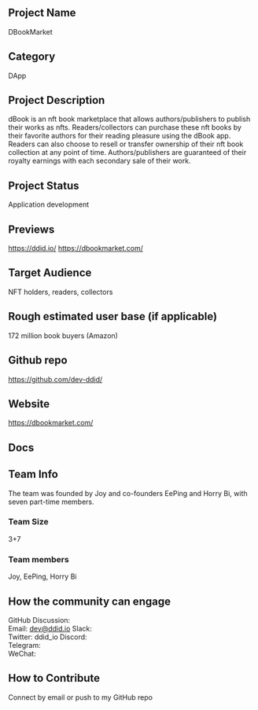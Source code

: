 ## Project Name <!-- Add your project name here with format "Project Name"-->
DBookMarket

## Category 
<!--developer tooling, application, wallet, infrastructure, etc-->
DApp

## Project Description
<!--Describe your project in a few sentences. -->
dBook is an nft book marketplace that allows authors/publishers to publish their works as nfts. 
Readers/collectors can purchase these nft books by their favorite authors for their reading pleasure using the dBook app.
Readers can also choose to resell or transfer ownership of their nft book collection at any point of time. Authors/publishers are guaranteed of their royalty earnings with each secondary sale of their work.



## Project Status
<!--brainstorming, fundraising, under development, beta, shipped, etc-->
Application development

## Previews
<!--Add some screenshots to give a preview of your product-->
https://ddid.io/
https://dbookmarket.com/

## Target Audience
<!--Describe who will be your project's users-->
NFT holders, readers, collectors

## Rough estimated user base (if applicable)
<!--How many users do you have right now?-->
172 million book buyers (Amazon)

## Github repo
<!--Attach a link to your GitHub repo if it's OSS-->
https://github.com/dev-ddid/

## Website
<!--Link your website if available-->
https://dbookmarket.com/

## Docs
<!--Including a link to your project docs!-->

## Team Info
<!-- Introduce your amazing team - how many team members are working on this project and who are they?-->
The team was founded by Joy and co-founders EePing and Horry Bi, with seven part-time members.

### Team Size  
3+7

### Team members  
Joy, EePing, Horry Bi


## How the community can engage
GitHub Discussion: <!--Start a disucssion with the community here: https://github.com/filecoin-project/community/discussions/new and attach the link!-->  
Email:  dev@ddid.io
Slack:  
Twitter:  ddid_io
Discord:  
Telegram:  
WeChat:  

## How to Contribute
<!--How can the community contribute to your project?-->
Connect by email or push to my GitHub repo
